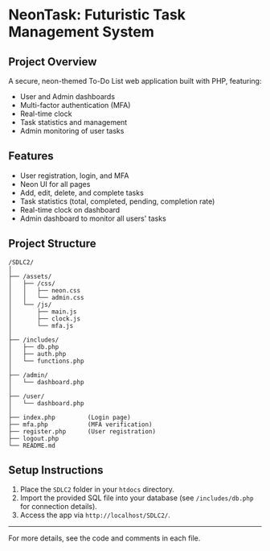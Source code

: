 # NeonTask: Futuristic Task Management System

## Project Overview
A secure, neon-themed To-Do List web application built with PHP, featuring:
- User and Admin dashboards
- Multi-factor authentication (MFA)
- Real-time clock
- Task statistics and management
- Admin monitoring of user tasks

## Features
- User registration, login, and MFA
- Neon UI for all pages
- Add, edit, delete, and complete tasks
- Task statistics (total, completed, pending, completion rate)
- Real-time clock on dashboard
- Admin dashboard to monitor all users' tasks

## Project Structure
```
/SDLC2/
│
├── /assets/
│   ├── /css/
│   │   ├── neon.css
│   │   └── admin.css
│   └── /js/
│       ├── main.js
│       ├── clock.js
│       └── mfa.js
│
├── /includes/
│   ├── db.php
│   ├── auth.php
│   └── functions.php
│
├── /admin/
│   └── dashboard.php
│
├── /user/
│   └── dashboard.php
│
├── index.php         (Login page)
├── mfa.php           (MFA verification)
├── register.php      (User registration)
├── logout.php
└── README.md
```

## Setup Instructions
1. Place the `SDLC2` folder in your `htdocs` directory.
2. Import the provided SQL file into your database (see `/includes/db.php` for connection details).
3. Access the app via `http://localhost/SDLC2/`.

---

For more details, see the code and comments in each file. 